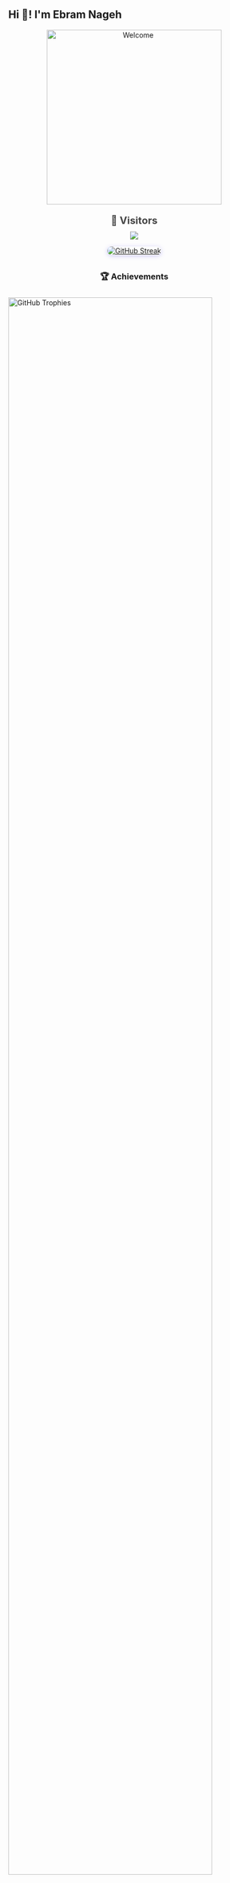 <h2 align="left">Hi 👋! I'm Ebram Nageh</h2>

<p align="center">
  <img src="https://media3.giphy.com/media/v1.Y2lkPTc5MGI3NjExaTc5NGgzMHMwcmxpbnEyNzhkcGNvNmswOGE2YTh6dTJzN3NydTZsNSZlcD12MV9pbnRlcm5hbF9naWZfYnlfaWQmY3Q9Zw/WtTnAfZn6aVJfBzlN3/giphy.gif" width="350" alt="Welcome" />
<div align="center" style="margin-top: 20px;">
  <p style="font-size: 20px; font-weight: bold; color: #444; margin-bottom: 10px;">
    👀 Visitors
    <div align="center">
  <img src="https://profile-counter.glitch.me/Pedro4O4/count.svg?" />
</div> 
  </p>

</div>

<p align="center">
  <a href="https://github.com/Pedro4O4">
    <img src="https://streak-stats.demolab.com/?user=Pedro4O4" alt="GitHub Streak" style="border-radius: 16px; box-shadow: 0 2px 10px #7367f055;"/>
  </a>
  <br/>
</p>

  <h3 align="center" style="margin-top: 32px;">🏆 Achievements</h3>
  <img src="https://github-profile-trophy.vercel.app/?username=Pedro4O4&theme=dracula&column=6&margin-w=8&margin-h=8" width="90%" alt="GitHub Trophies" style="margin-top: 10px;" />
</div>
<!-- Stats Section (still centered for good visuals) -->
<table>
  <tr>
    <td valign="top">
      <img src="https://github-readme-stats.vercel.app/api/top-langs?username=Pedro4O4&locale=en&hide_title=false&layout=compact&card_width=260&langs_count=5&theme=dracula&hide_border=true" height="160" alt="Top Languages" style="margin: 8px;" />
    </td>
    <td valign="top">
      <img src="https://github-readme-stats.vercel.app/api?username=Pedro4O4&hide_title=false&hide_rank=false&show_icons=true&include_all_commits=true&count_private=true&disable_animations=false&theme=dracula&locale=en&hide_border=true" height="160" alt="Stats" style="margin: 8px;" />
    </td>
  </tr>
</table>
<!-- Tech Stack & Tools side by side -->
<!-- Badges Section: Top Languages (left) and Stats (right) -->

<!-- Tech Stack (left) and Tools (right) -->
<div style="display: flex; justify-content: space-between; align-items: flex-start; flex-wrap: wrap; margin-top: 12px;">
  <div>
    <h3>🛠️ Tech Stack & Databases🗄️</h3>
    <p>
      <img src="https://cdn.jsdelivr.net/gh/devicons/devicon/icons/javascript/javascript-original.svg" height="45" alt="JavaScript"/>
      <img src="https://cdn.jsdelivr.net/gh/devicons/devicon/icons/typescript/typescript-original.svg" height="45" alt="TypeScript"/>
      <img src="https://cdn.jsdelivr.net/gh/devicons/devicon/icons/react/react-original.svg" height="45" alt="React"/>
      <img src="https://cdn.jsdelivr.net/gh/devicons/devicon/icons/html5/html5-original.svg" height="45" alt="HTML5"/>
      <img src="https://cdn.jsdelivr.net/gh/devicons/devicon/icons/css3/css3-original.svg" height="45" alt="CSS3"/>
      <img src="https://cdn.jsdelivr.net/gh/devicons/devicon/icons/python/python-original.svg" height="45" alt="Python"/>
      <img src="https://cdn.jsdelivr.net/gh/devicons/devicon/icons/csharp/csharp-original.svg" height="45" alt="C#"/>
       <img src="https://cdn.jsdelivr.net/gh/devicons/devicon/icons/mysql/mysql-original.svg" height="45" alt="MySQL"/>
      <img src="https://cdn.jsdelivr.net/gh/devicons/devicon/icons/mongodb/mongodb-original.svg" height="45" alt="MongoDB"/>
    </p>
  </div>
</div>

<!-- Environments & IDEs (left) and Databases (right) -->
<div style="display: flex; justify-content: space-between; align-items: flex-start; flex-wrap: wrap; margin-top: 24px;">
  <div>
    <h3>💻 Environments & IDEs & Tools🔧</h3>
    <p>
      <img src="https://cdn.jsdelivr.net/gh/devicons/devicon/icons/pycharm/pycharm-original.svg" height="45" alt="PyCharm"/>
      <img src="https://cdn.jsdelivr.net/gh/devicons/devicon/icons/intellij/intellij-original.svg" height="45" alt="IntelliJ IDEA"/>
      <img src="https://cdn.jsdelivr.net/gh/devicons/devicon/icons/clion/clion-original.svg" height="45" alt="CLion"/>
      <img src="https://cdn.jsdelivr.net/gh/devicons/devicon/icons/vscode/vscode-original.svg" height="45" alt="VS Code"/>
      <img src="https://cdn.jsdelivr.net/gh/devicons/devicon/icons/webstorm/webstorm-original.svg" height="45" alt="WebStorm"/>
      <img 
      src="https://cdn.jsdelivr.net/gh/devicons/devicon/icons/github/github-original.svg" 
     height="45" 
      alt="GitHub" 
      style="filter: hue-rotate(30deg) saturate(400%) brightness(8);" />
      <img src="https://cdn.jsdelivr.net/gh/devicons/devicon/icons/git/git-original.svg" height="45" alt="Git"/>
    </p>
  </div>
</div>

---
<p align="center" style="font-size:1.15em;">
  <b>Welcome!</b> <br>
  Connect with me:
</p>
<div align="center" style="position:relative;width:320px;margin:auto;">
  <div style="position:relative; display:inline-block;">
  <img src="![Funny GIF](https://media2.giphy.com/media/v1.Y2lkPTc5MGI3NjExeGdsZjI0OG9nczUzMzkxZGQ0bjA2NG44aThlN2RjeG05aWxzbGJhaSZlcD12MV9pbnRlcm5hbF9naWZfYnlfaWQmY3Q9Zw/f3iwJFOVOwuy7K6FFw/giphy.gif)" width="320" alt="welcome" style="border-radius:18px;box-shadow:0 8px 32px 0 rgba(31,38,135,0.37);filter:blur(0.5px);position:relative;z-index:2;"/>
    <div style="
      position:absolute;
      top:50%; left:50%;
      transform:translate(-50%, -35%);
      width:90%; display:flex; gap:10px; justify-content:center; z-index:3;
      ">
      <a href="https://www.instagram.com/pedro_nageh/" target="_blank" style="z-index:3;">
        <img src="https://img.shields.io/badge/Instagram-E4405F?style=for-the-badge&logo=instagram&logoColor=white" alt="Instagram" style="border-radius:8px;box-shadow:0 2px 8px #E4405F88;"/>
      </a>
      <a href="https://www.linkedin.com/in/ebram-nageh-0b6b6a30b/" target="_blank" style="z-index:3;">
        <img src="https://img.shields.io/badge/LinkedIn-0077B5?style=for-the-badge&logo=linkedin&logoColor=white" alt="LinkedIn" style="border-radius:8px;box-shadow:0 2px 8px #0077B588;"/>
      </a>
      <a href="mailto:bebonageh68@gmail.com" style="z-index:3;">
        <img src="https://img.shields.io/badge/Gmail-D14836?style=for-the-badge&logo=gmail&logoColor=white" alt="Gmail" style="border-radius:8px;box-shadow:0 2px 8px #D1483688;"/>
      </a>
      <a href="https://www.facebook.com/pedro.nageh.1/" target="_blank" style="z-index:3;">
        <img src="https://img.shields.io/badge/Facebook-1877F2?style=for-the-badge&logo=facebook&logoColor=white" alt="Facebook" style="border-radius:8px;box-shadow:0 2px 8px #1877F288;"/>
      </a>
    </div>
  </div>
</div>
<br/>
